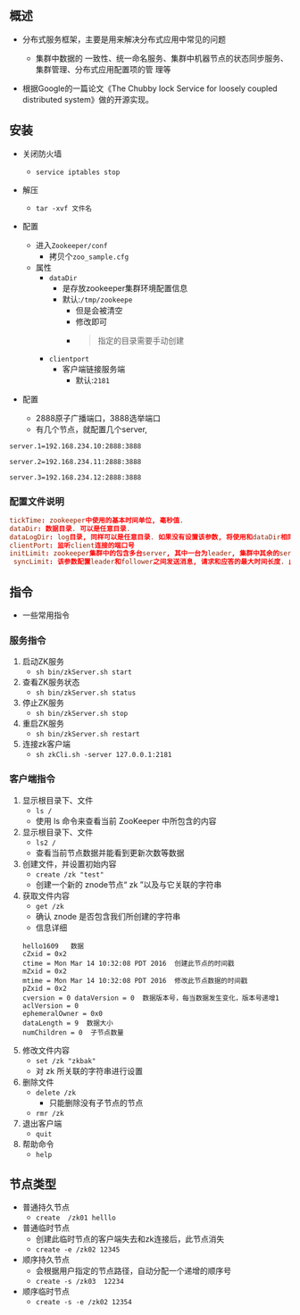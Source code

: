 ## 概述
- 分布式服务框架，主要是用来解决分布式应用中常见的问题
    - 集群中数据的 一致性、统一命名服务、集群中机器节点的状态同步服务、集群管理、分布式应用配置项的管 理等

- 根据Google的一篇论文《The Chubby lock Service for loosely coupled distributed system》做的开源实现。

## 安装
- 关闭防火墙
    - `service iptables stop`
- 解压 
    - `tar -xvf 文件名`
- 配置
    - 进入`Zookeeper/conf`
        - 拷贝个`zoo_sample.cfg`
    - 属性
        - `dataDir`
            - 是存放zookeeper集群环境配置信息
            - 默认:`/tmp/zookeepe`
                - 但是会被清空
                - 修改即可
                - > 指定的目录需要手动创建
        - `clientport`
            - 客户端链接服务端
                - 默认:`2181`

- 配置
    - 2888原子广播端口，3888选举端口 
    - 有几个节点，就配置几个server,

```
server.1=192.168.234.10:2888:3888   

server.2=192.168.234.11:2888:3888 

server.3=192.168.234.12:2888:3888
```

### 配置文件说明
```cnf
tickTime: zookeeper中使用的基本时间单位, 毫秒值. 
dataDir: 数据目录. 可以是任意目录. 
dataLogDir: log目录, 同样可以是任意目录. 如果没有设置该参数, 将使用和dataDir相同的设 置.
clientPort: 监听client连接的端口号 
initLimit: zookeeper集群中的包含多台server, 其中一台为leader, 集群中其余的server为 follower. initLimit参数配置初始化连接时, follower和leader之间的最长心跳时间. 此时该参 数设置为5, 说明时间限制为5倍tickTime, 即5*2000=10000ms=10s.
 syncLimit: 该参数配置leader和follower之间发送消息, 请求和应答的最大时间长度. 此时该 参数设置为2, 说明时间限制为2倍tickTime, 即4000ms.
```
 
## 指令
- 一些常用指令

### 服务指令

1. 启动ZK服务
    - `sh bin/zkServer.sh start`
2. 查看ZK服务状态
    - `sh bin/zkServer.sh status`
3. 停止ZK服务
    - `sh bin/zkServer.sh stop`
4. 重启ZK服务
    - `sh bin/zkServer.sh restart` 
5. 连接zk客户端
    - `sh zkCli.sh -server 127.0.0.1:2181` 

### 客户端指令

1. 显示根目录下、文件
    - `ls /` 
    - 使用 ls 命令来查看当前 ZooKeeper 中所包含的内容
2. 显示根目录下、文件
    - `ls2 /`
    - 查看当前节点数据并能看到更新次数等数据
3. 创建文件，并设置初始内容
    - `create /zk "test"` 
    - 创建一个新的 znode节点“ zk ”以及与它关联的字符串
4. 获取文件内容
    - `get /zk` 
    - 确认 znode 是否包含我们所创建的字符串
    - 信息详细
    ```
    hello1609   数据 
    cZxid = 0x2 
    ctime = Mon Mar 14 10:32:08 PDT 2016  创建此节点的时间戳 
    mZxid = 0x2 
    mtime = Mon Mar 14 10:32:08 PDT 2016  修改此节点数据的时间戳 
    pZxid = 0x2 
    cversion = 0 dataVersion = 0  数据版本号，每当数据发生变化，版本号递增1 
    aclVersion = 0   
    ephemeralOwner = 0x0 
    dataLength = 9  数据大小 
    numChildren = 0  子节点数量
    ```
5. 修改文件内容
    - `set /zk "zkbak" `
    - 对 zk 所关联的字符串进行设置
6. 删除文件
    - `delete /zk` 
        - 只能删除没有子节点的节点
    - `rmr /zk`
7. 退出客户端
    - `quit`
8. 帮助命令
    - `help`
    
   
## 节点类型

- 普通持久节点
    - `create  /zk01 helllo` 
- 普通临时节点
    - 创建此临时节点的客户端失去和zk连接后，此节点消失  
    -  `create -e /zk02 12345`
- 顺序持久节点    
    - 会根据用户指定的节点路径，自动分配一个递增的顺序号 
    - `create -s /zk03  12234`
- 顺序临时节点
    - `create -s -e /zk02 12354` 
